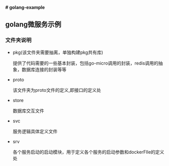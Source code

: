**# golang-example**

## golang微服务示例

### 文件夹说明

- pkg(该文件夹需要抽离，单独构建pkg共有库)

  提供了代码需要的一些基本封装，包括go-micro调用的封装，redis调用的抽象，数据库连接的封装等等

- proto

  该文件夹为proto文件的定义,即接口的定义处

- store

  数据库交互文件

- svc

  服务逻辑具体定义文件

- srv

  各个服务启动的启动模块，用于定义各个服务的启动参数和dockerFIle的定义处
